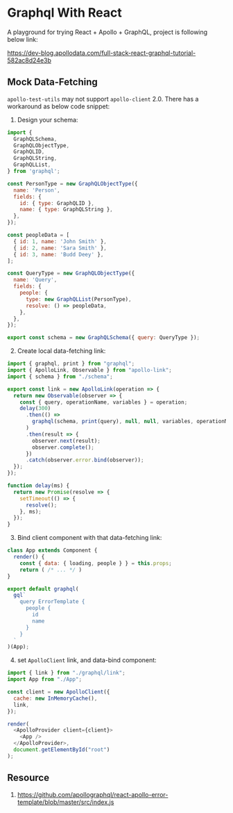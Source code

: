 # Graphql With React

A playground for trying React + Apollo + GraphQL, project is following below link:

https://dev-blog.apollodata.com/full-stack-react-graphql-tutorial-582ac8d24e3b

## Mock Data-Fetching

`apollo-test-utils` may not support `apollo-client` 2.0. There has a workaround as below code snippet:

1. Design your schema:

```js
import {
  GraphQLSchema,
  GraphQLObjectType,
  GraphQLID,
  GraphQLString,
  GraphQLList,
} from 'graphql';

const PersonType = new GraphQLObjectType({
  name: 'Person',
  fields: {
    id: { type: GraphQLID },
    name: { type: GraphQLString },
  },
});

const peopleData = [
  { id: 1, name: 'John Smith' },
  { id: 2, name: 'Sara Smith' },
  { id: 3, name: 'Budd Deey' },
];

const QueryType = new GraphQLObjectType({
  name: 'Query',
  fields: {
    people: {
      type: new GraphQLList(PersonType),
      resolve: () => peopleData,
    },
  },
});

export const schema = new GraphQLSchema({ query: QueryType });
```

2. Create local data-fetching link:

```js
import { graphql, print } from "graphql";
import { ApolloLink, Observable } from "apollo-link";
import { schema } from "./schema";

export const link = new ApolloLink(operation => {
  return new Observable(observer => {
    const { query, operationName, variables } = operation;
    delay(300)
      .then(() =>
        graphql(schema, print(query), null, null, variables, operationName)
      )
      .then(result => {
        observer.next(result);
        observer.complete();
      })
      .catch(observer.error.bind(observer));
  });
});

function delay(ms) {
  return new Promise(resolve => {
    setTimeout(() => {
      resolve();
    }, ms);
  });
}
```

3. Bind client component with that data-fetching link:

```js
class App extends Component {
  render() {
    const { data: { loading, people } } = this.props;
    return ( /* ... */ )
}

export default graphql(
  gql`
    query ErrorTemplate {
      people {
        id
        name
      }
    }
  `
)(App);
```

4. set `ApolloClient` link, and data-bind component:

```js
import { link } from "./graphql/link";
import App from "./App";

const client = new ApolloClient({
  cache: new InMemoryCache(),
  link,
});

render(
  <ApolloProvider client={client}>
    <App />
  </ApolloProvider>,
  document.getElementById("root")
);
```

## Resource

1. https://github.com/apollographql/react-apollo-error-template/blob/master/src/index.js

